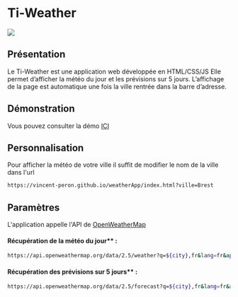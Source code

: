 #  Ti-Weather

![](https://www.zupimages.net/up/22/26/csah.png)


##  Présentation

Le Ti-Weather est une application web développée en HTML/CSS/JS
Elle permet d’afficher la météo du jour et les prévisions sur 5 jours.
L’affichage de la page est automatique une fois la ville rentrée dans la barre d’adresse.


##  Démonstration

Vous pouvez consulter la démo [ICI](https://vincent-peron.github.io/weatherApp/index.html?ville=Nantes)

  
##  Personnalisation
Pour afficher la météo de votre ville il suffit de modifier le nom de la ville dans l'url

```bash
https://vincent-peron.github.io/weatherApp/index.html?ville=Brest
```

##  Paramètres

 L'application appelle l'API de [OpenWeatherMap](https://openweathermap.org/)

#### Récupération de la météo du jour** :
```bash
https://api.openweathermap.org/data/2.5/weather?q=${city},fr&lang=fr&appid=c21a75b667d6f7abb81f118dcf8d4611&units=metric
```

#### Récupération des prévisions sur 5 jours** :

```bash
https://api.openweathermap.org/data/2.5/forecast?q=${city},fr&lang=fr&appid=c21a75b667d6f7abb81f118dcf8d4611&units=metric
```